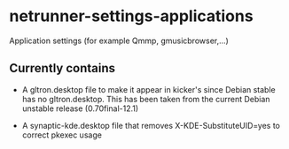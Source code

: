 # netrunner-settings-applications
Application settings (for example Qmmp, gmusicbrowser,...)

## Currently contains

* A gltron.desktop file to make it appear in kicker's since Debian stable has
  no gltron.desktop. This has been taken from the current Debian unstable
  release (0.70final-12.1)

* A synaptic-kde.desktop file that removes X-KDE-SubstituteUID=yes to correct
  pkexec usage
